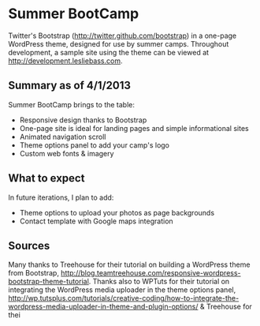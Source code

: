 Summer BootCamp
=============

Twitter's Bootstrap (http://twitter.github.com/bootstrap) in a one-page WordPress theme, designed for use by summer camps. Throughout development, a sample site using the theme can be viewed at http://development.lesliebass.com.

Summary as of 4/1/2013
-------------
Summer BootCamp brings to the table:

+ Responsive design thanks to Bootstrap
+ One-page site is ideal for landing pages and simple informational sites
+ Animated navigation scroll
+ Theme options panel to add your camp's logo
+ Custom web fonts & imagery

What to expect
-------------
In future iterations, I plan to add:

+ Theme options to upload your photos as page backgrounds
+ Contact template with Google maps integration

Sources
-------------
Many thanks to Treehouse for their tutorial on building a WordPress theme from Bootstrap, http://blog.teamtreehouse.com/responsive-wordpress-bootstrap-theme-tutorial.
Thanks also to WPTuts for their tutorial on integrating the WordPress media uploader in the theme options panel, http://wp.tutsplus.com/tutorials/creative-coding/how-to-integrate-the-wordpress-media-uploader-in-theme-and-plugin-options/ & Treehouse for thei
